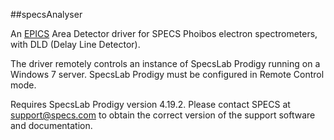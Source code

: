 ##specsAnalyser

An [EPICS](http://www.aps.anl.gov/epics/) Area Detector driver for SPECS Phoibos electron spectrometers, with DLD (Delay Line Detector).

The driver remotely controls an instance of SpecsLab Prodigy running on a Windows 7 server. SpecsLab Prodigy must be configured in Remote Control mode. 

Requires SpecsLab Prodigy version 4.19.2. Please contact SPECS at <support@specs.com> to obtain the correct version of the support software and documentation. 
